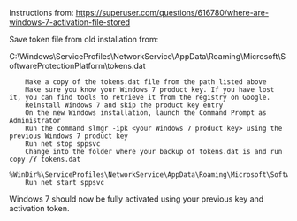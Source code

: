 Instructions from: https://superuser.com/questions/616780/where-are-windows-7-activation-file-stored 

Save token file from old installation from:

C:\Windows\ServiceProfiles\NetworkService\AppData\Roaming\Microsoft\SoftwareProtectionPlatform\tokens.dat



        Make a copy of the tokens.dat file from the path listed above
        Make sure you know your Windows 7 product key. If you have lost it, you can find tools to retrieve it from the registry on Google.
        Reinstall Windows 7 and skip the product key entry
        On the new Windows installation, launch the Command Prompt as Administrator
        Run the command slmgr -ipk <your Windows 7 product key> using the previous Windows 7 product key
        Run net stop sppsvc
        Change into the folder where your backup of tokens.dat is and run copy /Y tokens.dat
          %WinDir%\ServiceProfiles\NetworkService\AppData\Roaming\Microsoft\SoftwareProtectionPlatform\tokens.dat
        Run net start sppsvc

Windows 7 should now be fully activated using your previous key and activation token.